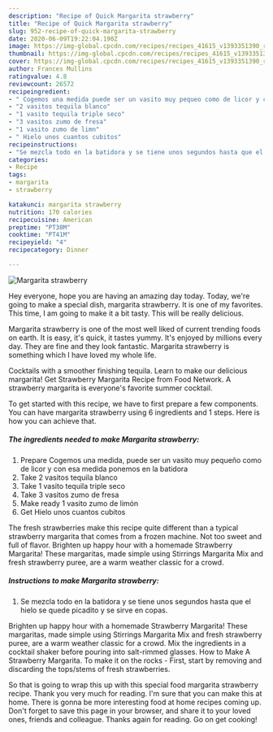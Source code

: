 ```yaml
---
description: "Recipe of Quick Margarita strawberry"
title: "Recipe of Quick Margarita strawberry"
slug: 952-recipe-of-quick-margarita-strawberry
date: 2020-06-09T19:22:04.190Z
image: https://img-global.cpcdn.com/recipes/recipes_41615_v1393351390_receta_foto_00041615/751x532cq70/margarita-strawberry-foto-principal.jpg
thumbnail: https://img-global.cpcdn.com/recipes/recipes_41615_v1393351390_receta_foto_00041615/751x532cq70/margarita-strawberry-foto-principal.jpg
cover: https://img-global.cpcdn.com/recipes/recipes_41615_v1393351390_receta_foto_00041615/751x532cq70/margarita-strawberry-foto-principal.jpg
author: Frances Mullins
ratingvalue: 4.8
reviewcount: 26572
recipeingredient:
- " Cogemos una medida puede ser un vasito muy pequeo como de licor y con esa medida ponemos en la batidora"
- "2 vasitos tequila blanco"
- "1 vasito tequila triple seco"
- "3 vasitos zumo de fresa"
- "1 vasito zumo de limn"
- " Hielo unos cuantos cubitos"
recipeinstructions:
- "Se mezcla todo en la batidora y se tiene unos segundos hasta que el hielo se quede picadito y se sirve en copas."
categories:
- Recipe
tags:
- margarita
- strawberry

katakunci: margarita strawberry 
nutrition: 170 calories
recipecuisine: American
preptime: "PT30M"
cooktime: "PT41M"
recipeyield: "4"
recipecategory: Dinner

---
```



![Margarita strawberry](https://img-global.cpcdn.com/recipes/recipes_41615_v1393351390_receta_foto_00041615/751x532cq70/margarita-strawberry-foto-principal.jpg)

Hey everyone, hope you are having an amazing day today. Today, we're going to make a special dish, margarita strawberry. It is one of my favorites. This time, I am going to make it a bit tasty. This will be really delicious.

Margarita strawberry is one of the most well liked of current trending foods on earth. It is easy, it's quick, it tastes yummy. It's enjoyed by millions every day. They are fine and they look fantastic. Margarita strawberry is something which I have loved my whole life.

Cocktails with a smoother finishing tequila. Learn to make our delicious margarita! Get Strawberry Margarita Recipe from Food Network. A strawberry margarita is everyone&#39;s favorite summer cocktail.


To get started with this recipe, we have to first prepare a few components. You can have margarita strawberry using 6 ingredients and 1 steps. Here is how you can achieve that.

<!--inarticleads1-->

##### The ingredients needed to make Margarita strawberry:

1. Prepare  Cogemos una medida, puede ser un vasito muy pequeño como de licor y con esa medida ponemos en la batidora
1. Take 2 vasitos tequila blanco
1. Take 1 vasito tequila triple seco
1. Take 3 vasitos zumo de fresa
1. Make ready 1 vasito zumo de limón
1. Get  Hielo unos cuantos cubitos


The fresh strawberries make this recipe quite different than a typical strawberry margarita that comes from a frozen machine. Not too sweet and full of flavor. Brighten up happy hour with a homemade Strawberry Margarita! These margaritas, made simple using Stirrings Margarita Mix and fresh strawberry puree, are a warm weather classic for a crowd. 

<!--inarticleads2-->

##### Instructions to make Margarita strawberry:

1. Se mezcla todo en la batidora y se tiene unos segundos hasta que el hielo se quede picadito y se sirve en copas.


Brighten up happy hour with a homemade Strawberry Margarita! These margaritas, made simple using Stirrings Margarita Mix and fresh strawberry puree, are a warm weather classic for a crowd. Mix the ingredients in a cocktail shaker before pouring into salt-rimmed glasses. How to Make A Strawberry Margarita. To make it on the rocks - First, start by removing and discarding the tops/stems of fresh strawberries. 

So that is going to wrap this up with this special food margarita strawberry recipe. Thank you very much for reading. I'm sure that you can make this at home. There is gonna be more interesting food at home recipes coming up. Don't forget to save this page in your browser, and share it to your loved ones, friends and colleague. Thanks again for reading. Go on get cooking!
